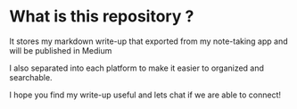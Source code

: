 # What is this repository ?
It stores my markdown write-up that exported from my note-taking app and will be published in Medium  

I also separated into each platform to make it easier to organized and searchable.

I hope you find my write-up useful and lets chat if we are able to connect!
